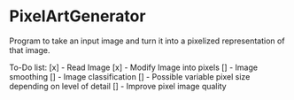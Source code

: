 # PixelArtGenerator

Program to take an input image and turn it into a pixelized representation of that image.

To-Do list:
[x] - Read Image
[x] - Modify Image into pixels
[] - Image smoothing
[] - Image classification
[] - Possible variable pixel size depending on level of detail
[] - Improve pixel image quality
